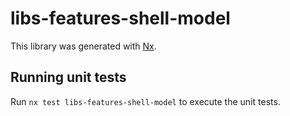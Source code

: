 # libs-features-shell-model

This library was generated with [Nx](https://nx.dev).

## Running unit tests

Run `nx test libs-features-shell-model` to execute the unit tests.
